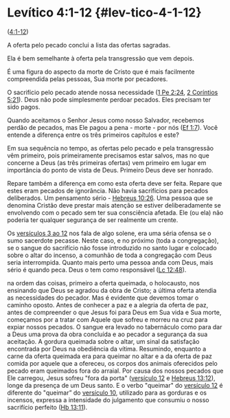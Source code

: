 # Levítico 4:1-12 {#lev-tico-4-1-12}

([4:1-12](http://bibliaonline.com.br/acf/lv/4/1-12))

A oferta pelo pecado conclui a lista das ofertas sagradas.

Ela é bem semelhante à oferta pela transgressão que vem depois.

É uma figura do aspecto da morte de Cristo que é mais facilmente compreendida pelas pessoas, Sua morte por pecadores.

O sacrifício pelo pecado atende nossa necessidade ([1 Pe 2:24](http://bibliaonline.com.br/acf/1pe/2/24), [2 Coríntios 5:21](http://bibliaonline.com.br/acf/2co/5/21)). Deus não pode simplesmente perdoar pecados. Eles precisam ter sido pagos.

Quando aceitamos o Senhor Jesus como nosso Salvador, recebemos perdão de pecados, mas Ele pagou a pena - morte - por nós ([Ef 1:7](http://bibliaonline.com.br/acf/ef/1/7)). Você entende a diferença entre os três primeiros capítulos e este?

Em sua sequência no tempo, as ofertas pelo pecado e pela transgressão vêm primeiro, pois primeiramente precisamos estar salvos, mas no que concerne a Deus (as três primeiras ofertas) vem primeiro em lugar em importância do ponto de vista de Deus. Primeiro Deus deve ser honrado.

Repare também a diferença em como esta oferta deve ser feita. Repare que estes eram pecados de ignorância. Não havia sacrifícios para pecados deliberados. Um pensamento sério - [Hebreus 10:26](http://bibliaonline.com.br/acf/hb/10/26). Uma pessoa que se denomina Cristão deve prestar mais atenção se estiver deliberadamente se envolvendo com o pecado sem ter sua consciência afetada. Ele (ou ela) não poderia ter qualquer segurança de ser realmente um crente.

Os [versículos 3 ao 12](http://bibliaonline.com.br/acf/lv/4/3-12) nos fala de algo solene, era uma séria ofensa se o sumo sacerdote pecasse. Neste caso, e no próximo (toda a congregação), se o sangue do sacrifício não fosse introduzido no santo lugar e colocado sobre o altar do incenso, a comunhão de toda a congregação com Deus seria interrompida. Quanto mais perto uma pessoa anda com Deus, mais sério é quando peca. Deus o tem como responsável ([Lc 12:48](http://bibliaonline.com.br/acf/lc/12/48)).

na ordem das coisas, primeiro a oferta queimada, o holocausto, nos ensinando que Deus se agradou da obra de Cristo; a última oferta atendia as necessidades do pecador. Mas é evidente que devemos tomar o caminho oposto. Antes de conhecer a paz e a alegria da oferta de paz, antes de compreender o que Jesus foi para Deus em Sua vida e Sua morte, começamos por a tratar com Aquele que sofreu e morreu na cruz para expiar nossos pecados. O sangue era levado no tabernáculo como para dar a Deus uma prova da obra concluída e ao pecador a segurança da sua aceitação. A gordura queimada sobre o altar, um sinal da satisfação encontrada por Deus na obediência da vítima. Resumindo, enquanto a carne da oferta queimada era para queimar no altar e a da oferta de paz comida por aquele que a ofereceu, os corpos dos animais oferecidos pelo pecado eram queimados fora do arraial. Por causa dos nossos pecados que Ele carregou, Jesus sofreu &quot;fora da porta&quot; ([versículo 12](http://bibliaonline.com.br/acf/lv/4/12) e [Hebreus 13:12](http://bibliaonline.com.br/acf/hb/13/12)), longe da presença de um Deus santo. E o verbo &quot;queimar&quot; do [versículo 12](http://bibliaonline.com.br/acf/lv/4/12) é diferente do &quot;queimar” do [versículo 10](http://bibliaonline.com.br/acf/lv/4/10), utilizado para as gorduras e os incensos, expressa a intensidade do julgamento que consumiu o nosso sacrifício perfeito ([Hb 13:11](http://bibliaonline.com.br/acf/hb/13/11)).